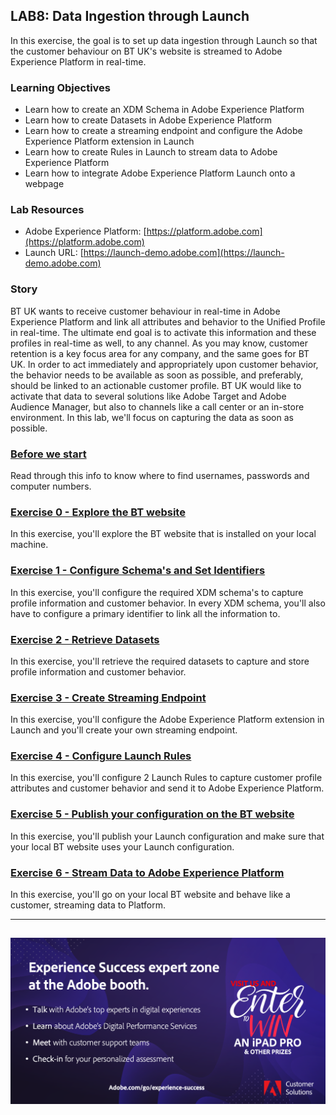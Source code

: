 ## LAB8: Data Ingestion through Launch
In this exercise, the goal is to set up data ingestion through Launch so that the customer behaviour on BT UK's website is streamed to Adobe Experience Platform in real-time.

### Learning Objectives

- Learn how to create an XDM Schema in Adobe Experience Platform
- Learn how to create Datasets in Adobe Experience Platform
- Learn how to create a streaming endpoint and configure the Adobe Experience Platform extension in Launch
- Learn how to create Rules in Launch to stream data to Adobe Experience Platform
- Learn how to integrate Adobe Experience Platform Launch onto a webpage

### Lab Resources

- Adobe Experience Platform: [https://platform.adobe.com](https://platform.adobe.com)
- Launch URL: [https://launch-demo.adobe.com](https://launch-demo.adobe.com)

### Story

BT UK wants to receive customer behaviour in real-time in Adobe Experience Platform and link all attributes and behavior to the Unified Profile in real-time. The ultimate end goal is to activate this information and these profiles in real-time as well, to any channel.
As you may know, customer retention is a key focus area for any company, and the same goes for BT UK. 
In order to act immediately and appropriately upon customer behavior, the behavior needs to be available as soon as possible, and preferably, should be linked to an actionable customer profile.
BT UK would like to activate that data to several solutions like Adobe Target and Adobe Audience Manager, but also to channels like a call center or an in-store environment.
In this lab, we'll focus on capturing the data as soon as possible.

### [Before we start](./info.md)
Read through this info to know where to find usernames, passwords and computer numbers.

### [Exercise 0 - Explore the BT website](./ex0.md)
In this exercise, you'll explore the BT website that is installed on your local machine.

### [Exercise 1 - Configure Schema's and Set Identifiers](./ex1.md)
In this exercise, you'll configure the required XDM schema's to capture profile information and customer behavior. In every XDM schema, you'll also have to configure a primary identifier to link all the information to.

### [Exercise 2 - Retrieve Datasets](./ex2.md)
In this exercise, you'll retrieve the required datasets to capture and store profile information and customer behavior.

### [Exercise 3 - Create Streaming Endpoint](./ex3.md)
In this exercise, you'll configure the Adobe Experience Platform extension in Launch and you'll create your own streaming endpoint.

### [Exercise 4 - Configure Launch Rules](./ex4.md)
In this exercise, you'll configure 2 Launch Rules to capture customer profile attributes and customer behavior and send it to Adobe Experience Platform.

### [Exercise 5 - Publish your configuration on the BT website](./ex5.md)
In this exercise, you'll publish your Launch configuration and make sure that your local BT website uses your Launch configuration.

### [Exercise 6 - Stream Data to Adobe Experience Platform](./ex6.md)
In this exercise, you'll go on your local BT website and behave like a customer, streaming data to Platform.

---
![Go Back to All Tech Lab Content](./images/expsuccess.png)
---





